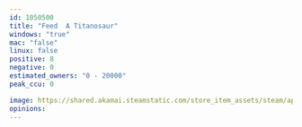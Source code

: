 ```yaml
---
id: 1050500
title: "Feed  A Titanosaur"
windows: "true"
mac: "false"
linux: false
positive: 8
negative: 0
estimated_owners: "0 - 20000"
peak_ccu: 0

image: https://shared.akamai.steamstatic.com/store_item_assets/steam/apps/1050500/header.jpg?t=1590746604
opinions:
---
```

